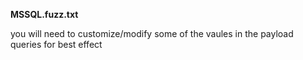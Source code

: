 
**MSSQL.fuzz.txt**

you will need to customize/modify some of the vaules in the payload queries for best effect






